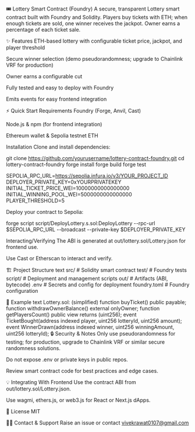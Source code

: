 🎟️ Lottery Smart Contract (Foundry)
A secure, transparent Lottery smart contract built with Foundry and Solidity. Players buy tickets with ETH; when enough tickets are sold, one winner receives the jackpot. Owner earns a percentage of each ticket sale.

✨ Features
ETH-based lottery with configurable ticket price, jackpot, and player threshold

Secure winner selection (demo pseudorandomness; upgrade to Chainlink VRF for production)

Owner earns a configurable cut

Fully tested and easy to deploy with Foundry

Emits events for easy frontend integration

⚡ Quick Start
Requirements
Foundry (Forge, Anvil, Cast)

Node.js & npm (for frontend integration)

Ethereum wallet & Sepolia testnet ETH

Installation
Clone and install dependencies:

git clone https://github.com/yourusername/lottery-contract-foundry.git
cd lottery-contract-foundry
forge install
forge build
forge test



<!-- Deployment (Sepolia example)
Update your .env file with: -->

SEPOLIA_RPC_URL=https://sepolia.infura.io/v3/YOUR_PROJECT_ID
DEPLOYER_PRIVATE_KEY=0xYOURPRIVATEKEY
INITIAL_TICKET_PRICE_WEI=10000000000000000
INITIAL_WINNING_POOL_WEI=5000000000000000
PLAYER_THRESHOLD=5

Deploy your contract to Sepolia:

forge script script/DeployLottery.s.sol:DeployLottery --rpc-url $SEPOLIA_RPC_URL --broadcast --private-key $DEPLOYER_PRIVATE_KEY

Interacting/Verifying
The ABI is generated at out/lottery.sol/Lottery.json for frontend use.

Use Cast or Etherscan to interact and verify.

🏗️ Project Structure
text
src/                # Solidity smart contract
test/               # Foundry tests
script/             # Deployment and management scripts
out/                # Artifacts (ABI, bytecode)
.env                # Secrets and config for deployment
foundry.toml        # Foundry configuration


📄 Example
text
Lottery.sol: (simplified)
function buyTicket() public payable;
function withdrawOwnerBalance() external onlyOwner;
function getPlayersCount() public view returns (uint256);
event TicketBought(address indexed player, uint256 lotteryId, uint256 amount);
event WinnerDrawn(address indexed winner, uint256 winningAmount, uint256 lotteryId);
🔒 Security & Notes
Only use pseudorandomness for testing; for production, upgrade to Chainlink VRF or similar secure randomness solutions.

Do not expose .env or private keys in public repos.

Review smart contract code for best practices and edge cases.

💡 Integrating With Frontend
Use the contract ABI from out/lottery.sol/Lottery.json.

Use wagmi, ethers.js, or web3.js for React or Next.js dApps.

📢 License
MIT

🙋‍♂️ Contact & Support
Raise an issue or contact vivekrawat0107@gmail.com 








